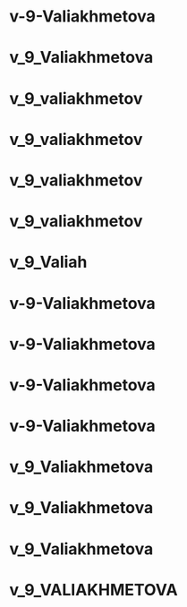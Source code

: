 # v-9-Valiakhmetova
# v_9_Valiakhmetova
# v_9_valiakhmetov
# v_9_valiakhmetov
# v_9_valiakhmetov
# v_9_valiakhmetov
# v_9_Valiah
# v-9-Valiakhmetova
# v-9-Valiakhmetova
# v-9-Valiakhmetova
# v-9-Valiakhmetova
# v_9_Valiakhmetova
# v_9_Valiakhmetova
# v_9_Valiakhmetova
# v_9_VALIAKHMETOVA
